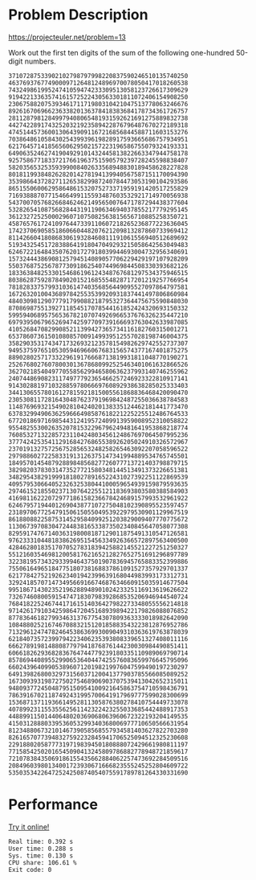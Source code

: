 # Problem Description

https://projecteuler.net/problem=13

Work out the first ten digits of the sum of the following one-hundred 50-digit numbers.

    37107287533902102798797998220837590246510135740250
    46376937677490009712648124896970078050417018260538
    74324986199524741059474233309513058123726617309629
    91942213363574161572522430563301811072406154908250
    23067588207539346171171980310421047513778063246676
    89261670696623633820136378418383684178734361726757
    28112879812849979408065481931592621691275889832738
    44274228917432520321923589422876796487670272189318
    47451445736001306439091167216856844588711603153276
    70386486105843025439939619828917593665686757934951
    62176457141856560629502157223196586755079324193331
    64906352462741904929101432445813822663347944758178
    92575867718337217661963751590579239728245598838407
    58203565325359399008402633568948830189458628227828
    80181199384826282014278194139940567587151170094390
    35398664372827112653829987240784473053190104293586
    86515506006295864861532075273371959191420517255829
    71693888707715466499115593487603532921714970056938
    54370070576826684624621495650076471787294438377604
    53282654108756828443191190634694037855217779295145
    36123272525000296071075082563815656710885258350721
    45876576172410976447339110607218265236877223636045
    17423706905851860660448207621209813287860733969412
    81142660418086830619328460811191061556940512689692
    51934325451728388641918047049293215058642563049483
    62467221648435076201727918039944693004732956340691
    15732444386908125794514089057706229429197107928209
    55037687525678773091862540744969844508330393682126
    18336384825330154686196124348767681297534375946515
    80386287592878490201521685554828717201219257766954
    78182833757993103614740356856449095527097864797581
    16726320100436897842553539920931837441497806860984
    48403098129077791799088218795327364475675590848030
    87086987551392711854517078544161852424320693150332
    59959406895756536782107074926966537676326235447210
    69793950679652694742597709739166693763042633987085
    41052684708299085211399427365734116182760315001271
    65378607361501080857009149939512557028198746004375
    35829035317434717326932123578154982629742552737307
    94953759765105305946966067683156574377167401875275
    88902802571733229619176668713819931811048770190271
    25267680276078003013678680992525463401061632866526
    36270218540497705585629946580636237993140746255962
    24074486908231174977792365466257246923322810917141
    91430288197103288597806669760892938638285025333403
    34413065578016127815921815005561868836468420090470
    23053081172816430487623791969842487255036638784583
    11487696932154902810424020138335124462181441773470
    63783299490636259666498587618221225225512486764533
    67720186971698544312419572409913959008952310058822
    95548255300263520781532296796249481641953868218774
    76085327132285723110424803456124867697064507995236
    37774242535411291684276865538926205024910326572967
    23701913275725675285653248258265463092207058596522
    29798860272258331913126375147341994889534765745501
    18495701454879288984856827726077713721403798879715
    38298203783031473527721580348144513491373226651381
    34829543829199918180278916522431027392251122869539
    40957953066405232632538044100059654939159879593635
    29746152185502371307642255121183693803580388584903
    41698116222072977186158236678424689157993532961922
    62467957194401269043877107275048102390895523597457
    23189706772547915061505504953922979530901129967519
    86188088225875314529584099251203829009407770775672
    11306739708304724483816533873502340845647058077308
    82959174767140363198008187129011875491310547126581
    97623331044818386269515456334926366572897563400500
    42846280183517070527831839425882145521227251250327
    55121603546981200581762165212827652751691296897789
    32238195734329339946437501907836945765883352399886
    75506164965184775180738168837861091527357929701337
    62177842752192623401942399639168044983993173312731
    32924185707147349566916674687634660915035914677504
    99518671430235219628894890102423325116913619626622
    73267460800591547471830798392868535206946944540724
    76841822524674417161514036427982273348055556214818
    97142617910342598647204516893989422179826088076852
    87783646182799346313767754307809363333018982642090
    10848802521674670883215120185883543223812876952786
    71329612474782464538636993009049310363619763878039
    62184073572399794223406235393808339651327408011116
    66627891981488087797941876876144230030984490851411
    60661826293682836764744779239180335110989069790714
    85786944089552990653640447425576083659976645795096
    66024396409905389607120198219976047599490197230297
    64913982680032973156037120041377903785566085089252
    16730939319872750275468906903707539413042652315011
    94809377245048795150954100921645863754710598436791
    78639167021187492431995700641917969777599028300699
    15368713711936614952811305876380278410754449733078
    40789923115535562561142322423255033685442488917353
    44889911501440648020369068063960672322193204149535
    41503128880339536053299340368006977710650566631954
    81234880673210146739058568557934581403627822703280
    82616570773948327592232845941706525094512325230608
    22918802058777319719839450180888072429661980811197
    77158542502016545090413245809786882778948721859617
    72107838435069186155435662884062257473692284509516
    20849603980134001723930671666823555245252804609722
    53503534226472524250874054075591789781264330331690

# Performance

[Try it online!](https://tio.run/##ZZi7bl3JEUVzfgUNJ2PAkPpV/UgMJw4msnPDgQXeGRCWKIMUBw787/JazdOcAQyIurjnnu6ux65du/r2@fE/j8/fv//@dx9fX54/fnp8@nh7@uX@th/fPdx@@vL14fXz7f5vz18/fb59SbneP3y9u7u///PT65dPt@eX@7/z5f6@jpxGmSNqXankVMaaY421Zilp1hE8bT0yG8RoqUT6417Xeh198TdGWymlNXLpbebS5uprpDRmitTySHmWnqLOt3Wj1dLW7HmtKG20nGLxUWqtaUWuKdijjtJ7HjzpZb2tW3m1UnKtXTtyzzFKlNJY0FmaZ9aPlvgBe@a7naWmPmLOknBx1ca2mX9rpppTw@E2OHVgbcew3kd/WzdX6bmP1FfvhUMrO2Q@x2x51lk7n2OO2io7Fo4Y13kYQjgXXsy2CGRLbB1EZtUcbFpyX7lo0pq1jBOX1gpRKHNlIxQl1ZJXqTF1exLmRXT5IEElT/Y660aL3FqM2hMGpt7I48qYzkEzMLNxFD53HA4OvPwbqU527MR/EsQSrFt1kZe5jYhVe2e5nhE2UvO2DvtH57hMGIIXEhkKgEM6Ss2rhysisaY0XK71rCMrpI4Q42deqa2yAJVowMBMeEl5rY2AkZFJbK@8lxjuOYg6sOBwTCQNQTATppW6gG9pEWuSl5auPAT5qhhILCu@LDDKj4UjcGo13gUzi6M7q8vA6SvvG0qEYjZwW8w6mSF7LbNJA22YM3IAIkBvsN/WVdA1O9HXGsJdOHoWykhQApoGmoMAJVG3yOvBGbVFvEiegXxLCUaDVrBBca4A@ZiQApgFXl31MIBRnWQ2EZoAuIAtsxO5Aia4XssiWrlZi@G7V1ywkOIkdB3/gEc3JbxGrHje2xDWhSwA8sFO7VpX8Qsc5wRXsBSP8IZIkdXWCQyVEcGJg5yAlhZXXDrlXKxVtk9l9SThhBXa68xCiAdz8vus4KZceCEzo2MkXnPmwjAiWDmQUFkB2EJZziHsOtg/52W5xLIF15En@OS3ZvnjZUnUJY4Mnrsbdudy5SETZN/NM80OOoAZb7ae@AVHJZbQzyC1Uty1LnjNgm3mBwCSQd6e0MqGOFUcybTqLk/arKeOGiVKjTbKL7QuscFwqTgjpDWxCVlkIbS2rrhQaJYM2cFFSIYSkADStBrwu5A6KmsZ5SV8L7yAMcia3GEICZZbiQ52p9Ea7sgT8H3ldMJKqC58WnZ9F0NIsyBN7iapbQONLXNZUGuzVdgo4tRRtbR4aLgpfvyLTUkBGfIMb1OW4zC79xUXzig1fgX5OAbLJfADxVnK0A2W0iSoDABBTOlTMMVlJ9GEwSmvBCVPfifkYVUuYgBdVvy0GmBjso@/F85ghSosykpiN3MscARhY0mXVeBZ9NANUeDdy78BTKjuoHssC35uCFDq0WxPALoRo0Lm4N1U68ELfQ8UYSG8BkeQDJoQ60CLvSZsqThC02EjkH6dR0@FxSAKGkHwpj0z1jASVEXvuxeDMBluadyVBxssgAWOshGPS95EpmdAqWVtLWN3BxoInlznYciuEnBPUCmKkPCIoGaAO77S6ziKEklm//Ag50g/9jHJBFesAtwhtfRmWXVpvAQHDC@@XjCQEBpqjaiqAsORRFiVJtgOputgIYvicx5tFDvoXx5VQT/otEkAdZqKRL6lAVhFifDq8Q9Ccuuk62CCvGZzwRMAQ5E0q86qJxfwepx6qPQv2h1ZpprZE0oOHBL6SgjStnFrWVFdgYC5ztuFtouWPklw1mZKkgB3Yz10wDccmLCdvJ2P7rE7z7krGlNmbAiTbwyfMsykPMukB1Og2HzxSwWFkBhpoqNRrgafhjDNMkRG7dMCO9VMa0lLunrXS0SfkMFmkFM1ctupvEkCeWcboiw5lRqLw2fQJy@unWsVmH7wtmVPI6kgptlnJlqFHlHfz1NRVeO3dvQImK1syv7gEtyo8sLliACERz38OeQP4mkjtOZqVnAYSDIIxMOOj8aEQ5L678rD2vQDMyTFADrLwGzcUFhFgs4yOM27bxIYh5eItnyQTRGn1Lz9gxBa9Ms6Wi0Wwrsee/BCmnlPFUKtwcxGHOCRmarGpLEjsJe5BeOacfIgXjltKHThnzK3mtH43Ygp9oVEH/Y5KeHgDJ6gCSkT7aj2aCKzBVOz3JfaB/ea3RXVlA5/wtGUNH2bPMLZqNOmfCzEucuMWfVlm2d7iPfwvCJHqUUWoRCOCFfkMDAmG3rEOwpdfReW5MEnCxEj02ZFwqB9bEZ59q3qHUTg1YLOIt60h3r1MbIbMjMlQC9GWnQVHv0WoiPRRKJBUGBd/l5OC@9xQfuHlUvAEVZVsfMGLci7qpCgLdsW4AON9fAn8IIki7FmE3Qo21DDjAqWA0Sed6tScME9Jw@7v2MqwhEegQPhSNDkkIL6ITQYsQQoPlDS7X1@gK/EEUEMGhzlKgFjs/zI7ms7j4wES4AF@XF0ZJ7TxkXWacfkUTnZNpuhe4yzetVM8gegyqlbByRENM0fFqBKETEkgYGHXGIk0gKEN3GWlA1HJxeV6QBGQ1T06kgFb0C7ReswwrzD5c3J8L1PL9mkOnsRg6lGILkwhlOcLdCpA@qhs0vAFMeZN9ViRXVed5sl90COb7QyyxuHQ7YYugs/lTMHmF/1cDOPRS7ISsHu2zY@W8keyZaqAQRe@ERXTvlEdcccI8Pb5WwiQ7iQMbyS2kikJXfxhGIeCgGIlBSRBtfDiPLqcNwipUDbyYWYM8@OX@cqAUWhZ2nB7oNrbN3t7wKcedHWQpuDzs9cpcx3FCMku8CRi109ANqhUKR590T8p5EAqjh6Ho4CyWN3l@qZ3ZpneKfpFcdxS4@dqmqP0j24tp/b8qfFRt5AAEmA8zCOQoUjQ83jSNAUl@WdPx2cZXPMsAc4wm/kNK8citMObIo6DMeReeZbmAZNgyqDIVU8yr6C2ick1PmejrPrsYhAc/7R82Ps/qa4Wc79Ne/LCijHfi8z1H1v4Fp64JnjsipPPVHUGszb5A06yzYb0836jQxn8iUGT97zrn@vNFB0zU5FY@5LGe@0u6WswRy7cabDZ/ZEwlRtKfu6oJh61V@VkaZTStgGvEdgEsnXebTJTZeAWntx18WUnWmHd@njW9cqmRmE6D3XOogzbw2mzCdEjnwIzT1JO3xQXoAUHKg4BdUVT4SEOX2jLJSk2hUNtHVo2B2RMjjQvRxAp653O4ETPshE3gLtAZBgEvbs696/7O5PZLCZoni/L6CJY6jajKdqQLqMFdy8r1lvA2e3LauDTt7JGm4TO6WpVMufJO1ESEv1Ekhh1Pb8qLQ9vNQEBazbZOchJ9FpbCrLIY0RjuIH66CegQ1qz2de2fWpJiT4MJhjsZ007UFweBk2dBFFREoAxJnj6paoTA7etDiAe3Xk/ZcIsRc2B2VGPZwXs6f/kfWl/HC6oVZQH1QIoPQ/lRn7sqrY5uGKOH3M794Q0OLBF97SFIhJV7UudbZ7OPMmx6So7/MDW4L2KTR47FVesaBYPfVHaQAYEqmwCZw5zls8gUk6ivc89hiligOgF0rQsFt484KgRtieucprN9mM95sXZKjW4iDOQADvd@8RnHh11ru904/ojDbAYvxYq1yWksimA73cQICWl0fzbaK/cObtCfFiV0CJeAirlXrDwD1kThWQxOilA/Iin3VObV440ST72qIAaiAIhMr6RdJDx2h6Tfdm86qHAr8QbqAN@dPgsnVvC3aGQ1bAf5yNbzA@1D0O75IQpyroQQJ0uAT2kIIcG3ZiR16vYB3hK8y94/kPb3wfbj/dv3z9/MvNG2D3OlfA@8t//3T/F75/eHn98sMfzpMfn77dfr49f3h4/Pnx28uvz/eb3/75r9sPOf3fy69Pv3n99vRw59/dj3/98O/Xby@/uYj@sI25@/79fw)

```
Real time: 0.392 s
User time: 0.288 s
Sys. time: 0.130 s
CPU share: 106.61 %
Exit code: 0
```